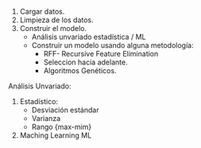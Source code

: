 1. Cargar datos.
2.  Limpieza de los datos.
3. Construir el modelo.
	- Análisis unvariado estadística / ML
	- Construir un modelo usando alguna metodología:
		- RFF- Recursive Feature Elimination 
		- Seleccion hacia adelante.
		- Algoritmos Genéticos.

Análisis Unvariado:
1. Estadístico:
	- Desviación estándar
	- Varianza
	- Rango {max-mim}
2. Maching Learning ML 